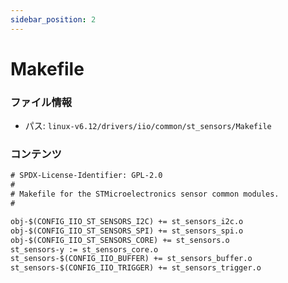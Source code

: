 ```yaml
---
sidebar_position: 2
---
```

# Makefile

### ファイル情報

- パス: `linux-v6.12/drivers/iio/common/st_sensors/Makefile`

### コンテンツ

```txt
# SPDX-License-Identifier: GPL-2.0
#
# Makefile for the STMicroelectronics sensor common modules.
#

obj-$(CONFIG_IIO_ST_SENSORS_I2C) += st_sensors_i2c.o
obj-$(CONFIG_IIO_ST_SENSORS_SPI) += st_sensors_spi.o
obj-$(CONFIG_IIO_ST_SENSORS_CORE) += st_sensors.o
st_sensors-y := st_sensors_core.o
st_sensors-$(CONFIG_IIO_BUFFER) += st_sensors_buffer.o
st_sensors-$(CONFIG_IIO_TRIGGER) += st_sensors_trigger.o

```
